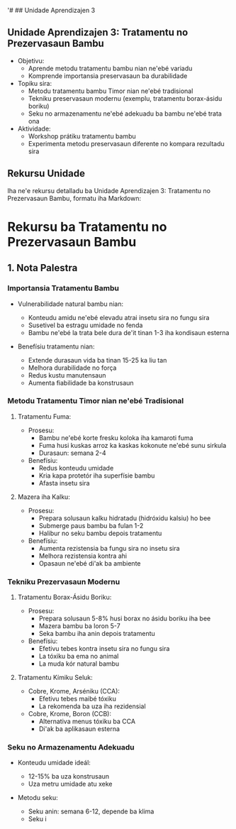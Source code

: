 '# ## Unidade Aprendizajen 3

## Unidade Aprendizajen 3: Tratamentu no Prezervasaun Bambu
- Objetivu:
  * Aprende metodu tratamentu bambu nian ne'ebé variadu
  * Komprende importansia preservasaun ba durabilidade
- Topiku sira:
  * Metodu tratamentu bambu Timor nian ne'ebé tradisional
  * Tekniku preservasaun modernu (exemplu, tratamentu borax-ásidu boriku)
  * Seku no armazenamentu ne'ebé adekuadu ba bambu ne'ebé trata ona
- Aktividade:
  * Workshop prátiku tratamentu bambu
  * Experimenta metodu preservasaun diferente no kompara rezultadu sira

## Rekursu Unidade

Iha ne'e rekursu detalladu ba Unidade Aprendizajen 3: Tratamentu no Prezervasaun Bambu, formatu iha Markdown:

# Rekursu ba Tratamentu no Prezervasaun Bambu

## 1. Nota Palestra

### Importansia Tratamentu Bambu

- Vulnerabilidade natural bambu nian:
  * Konteudu amidu ne'ebé elevadu atrai insetu sira no fungu sira
  * Susetivel ba estragu umidade no fenda
  * Bambu ne'ebé la trata bele dura de'it tinan 1-3 iha kondisaun esterna

- Benefísiu tratamentu nian:
  * Extende durasaun vida ba tinan 15-25 ka liu tan
  * Melhora durabilidade no força
  * Redus kustu manutensaun
  * Aumenta fiabilidade ba konstrusaun

### Metodu Tratamentu Timor nian ne'ebé Tradisional

1. Tratamentu Fuma:
   - Prosesu:
     * Bambu ne'ebé korte fresku koloka iha kamaroti fuma
     * Fuma husi kuskas arroz ka kaskas kokonute ne'ebé sunu sirkula
     * Durasaun: semana 2-4
   - Benefísiu:
     * Redus konteudu umidade
     * Kria kapa protetór iha superfísie bambu
     * Afasta insetu sira

2. Mazera iha Kalku:
   - Prosesu:
     * Prepara solusaun kalku hidratadu (hidróxidu kalsiu) ho bee
     * Submerge paus bambu ba fulan 1-2
     * Halibur no seku bambu depois tratamentu
   - Benefísiu:
     * Aumenta rezistensia ba fungu sira no insetu sira
     * Melhora rezistensia kontra ahi
     * Opasaun ne'ebé di'ak ba ambiente

### Tekniku Prezervasaun Modernu

1. Tratamentu Borax-Ásidu Boriku:
   - Prosesu:
     * Prepara solusaun 5-8% husi borax no ásidu boriku iha bee
     * Mazera bambu ba loron 5-7
     * Seka bambu iha anin depois tratamentu
   - Benefísiu:
     * Efetivu tebes kontra insetu sira no fungu sira
     * La tóxiku ba ema no animal
     * La muda kór natural bambu

2. Tratamentu Kímiku Seluk:
   - Cobre, Krome, Arséniku (CCA):
     * Efetivu tebes maibé tóxiku
     * La rekomenda ba uza iha rezidensial
   - Cobre, Krome, Boron (CCB):
     * Alternativa menus tóxiku ba CCA
     * Di'ak ba aplikasaun esterna

### Seku no Armazenamentu Adekuadu

- Konteudu umidade ideál:
  * 12-15% ba uza konstrusaun
  * Uza metru umidade atu xeke

- Metodu seku:
  * Seku anin: semana 6-12, depende ba klima
  * Seku i